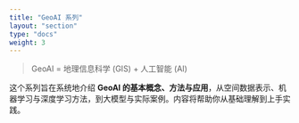 ```yaml
---
title: "GeoAI 系列"
layout: "section"
type: "docs"
weight: 3
---
```


> GeoAI = 地理信息科学 (GIS) + 人工智能 (AI)

这个系列旨在系统地介绍 **GeoAI 的基本概念、方法与应用**，从空间数据表示、机器学习与深度学习方法，到大模型与实际案例。内容将帮助你从基础理解到上手实践。
